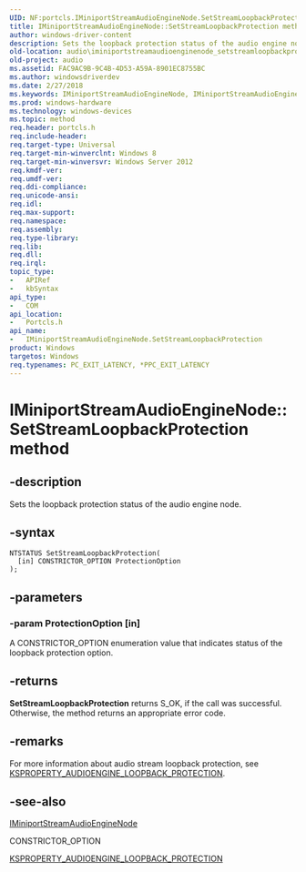 ```yaml
---
UID: NF:portcls.IMiniportStreamAudioEngineNode.SetStreamLoopbackProtection
title: IMiniportStreamAudioEngineNode::SetStreamLoopbackProtection method
author: windows-driver-content
description: Sets the loopback protection status of the audio engine node.
old-location: audio\iminiportstreamaudioenginenode_setstreamloopbackprotection.htm
old-project: audio
ms.assetid: FAC9AC9B-9C4B-4D53-A59A-8901EC8755BC
ms.author: windowsdriverdev
ms.date: 2/27/2018
ms.keywords: IMiniportStreamAudioEngineNode, IMiniportStreamAudioEngineNode interface [Audio Devices], SetStreamLoopbackProtection method, IMiniportStreamAudioEngineNode::SetStreamLoopbackProtection, SetStreamLoopbackProtection method [Audio Devices], SetStreamLoopbackProtection method [Audio Devices], IMiniportStreamAudioEngineNode interface, SetStreamLoopbackProtection,IMiniportStreamAudioEngineNode.SetStreamLoopbackProtection, audio.iminiportstreamaudioenginenode_setstreamloopbackprotection, portcls/IMiniportStreamAudioEngineNode::SetStreamLoopbackProtection
ms.prod: windows-hardware
ms.technology: windows-devices
ms.topic: method
req.header: portcls.h
req.include-header: 
req.target-type: Universal
req.target-min-winverclnt: Windows 8
req.target-min-winversvr: Windows Server 2012
req.kmdf-ver: 
req.umdf-ver: 
req.ddi-compliance: 
req.unicode-ansi: 
req.idl: 
req.max-support: 
req.namespace: 
req.assembly: 
req.type-library: 
req.lib: 
req.dll: 
req.irql: 
topic_type:
-	APIRef
-	kbSyntax
api_type:
-	COM
api_location:
-	Portcls.h
api_name:
-	IMiniportStreamAudioEngineNode.SetStreamLoopbackProtection
product: Windows
targetos: Windows
req.typenames: PC_EXIT_LATENCY, *PPC_EXIT_LATENCY
---
```


# IMiniportStreamAudioEngineNode::SetStreamLoopbackProtection method


## -description


Sets the loopback protection status of the audio engine node.


## -syntax


````
NTSTATUS SetStreamLoopbackProtection(
  [in] CONSTRICTOR_OPTION ProtectionOption
);
````


## -parameters




### -param ProtectionOption [in]

A CONSTRICTOR_OPTION enumeration  value that indicates status of the loopback protection option.


## -returns



<b>SetStreamLoopbackProtection</b> returns S_OK, if the call was successful. Otherwise, the method returns an appropriate error code.




## -remarks



For more information about audio stream loopback protection, see <a href="https://msdn.microsoft.com/library/windows/hardware/hh450878">KSPROPERTY_AUDIOENGINE_LOOPBACK_PROTECTION</a>.




## -see-also

<a href="..\portcls\nn-portcls-iminiportstreamaudioenginenode.md">IMiniportStreamAudioEngineNode</a>



CONSTRICTOR_OPTION



<a href="https://msdn.microsoft.com/library/windows/hardware/hh450878">KSPROPERTY_AUDIOENGINE_LOOPBACK_PROTECTION</a>



 

 



